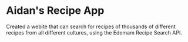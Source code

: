 # Aidan's Recipe App

Created a webite that can search for recipes of thousands of different recipes from all different cultures, using the Edemam Recipe Search API.
